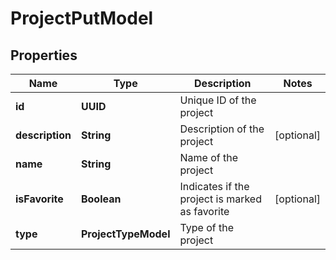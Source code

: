 

# ProjectPutModel


## Properties

| Name | Type | Description | Notes |
|------------ | ------------- | ------------- | -------------|
|**id** | **UUID** | Unique ID of the project |  |
|**description** | **String** | Description of the project |  [optional] |
|**name** | **String** | Name of the project |  |
|**isFavorite** | **Boolean** | Indicates if the project is marked as favorite |  [optional] |
|**type** | **ProjectTypeModel** | Type of the project |  |



